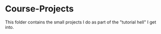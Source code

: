 # Course-Projects

This folder contains the small projects I do as part of the "tutorial hell" I get into. 